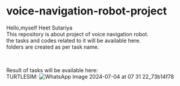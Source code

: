 # voice-navigation-robot-project
Hello,myself Heet Sutariya
<br>
This repository is about project of voice navigation robot.
<br>
the tasks and codes related to it will be available here.
<br>
folders are created as per task name.
<br>

<br>

Result of tasks will be available here:
<br>
TURTLESIM:
![WhatsApp Image 2024-07-04 at 07 31 22_73b14f78](https://github.com/heet-sutariya-193/voice-navigation-robot-project/assets/169378041/627bd81b-5db1-468b-a79a-a2baf09f9542)


